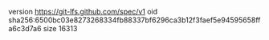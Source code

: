 version https://git-lfs.github.com/spec/v1
oid sha256:6500bc03e8273268334fb88337bf6296ca3b12f3faef5e94595658ffa6c3d7a6
size 16313
